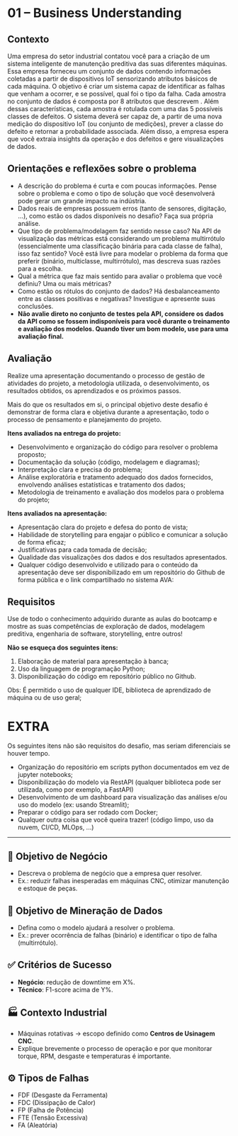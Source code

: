 # 01 – Business Understanding 

## Contexto
Uma empresa do setor industrial contatou você para a criação de um sistema inteligente de manutenção preditiva das suas diferentes máquinas. Essa empresa forneceu um conjunto de dados contendo informações coletadas a partir de dispositivos IoT sensorizando atributos básicos de cada máquina. O objetivo é criar um sistema capaz de identificar as falhas que venham a ocorrer, e se possível, qual foi o tipo da falha. Cada amostra no conjunto de dados é composta por 8 atributos que descrevem . Além dessas características, cada amostra é rotulada com uma das 5 possíveis classes de defeitos.
O sistema deverá ser capaz de, a partir de uma nova medição do dispositivo IoT (ou conjunto de medições), prever a classe do defeito e retornar a probabilidade associada. Além disso, a empresa espera que você extraia insights da operação e dos defeitos e gere visualizações de dados.

## Orientações e reflexões sobre o problema
- A descrição do problema é curta e com poucas informações. Pense sobre o problema e como o tipo de solução que você desenvolverá pode gerar um grande impacto na indústria.
- Dados reais de empresas possuem erros (tanto de sensores, digitação, ...), como estão os dados disponíveis no desafio? Faça sua própria análise.
- Que tipo de problema/modelagem faz sentido nesse caso? Na API de visualização das métricas está considerando um problema multirrótulo (essencialmente uma classificação binária para cada classe de falha), isso faz sentido? Você está livre para modelar o problema da forma que preferir (binário, multiclasse, multirrótulo), mas descreva suas razões para a escolha.
- Qual a métrica que faz mais sentido para avaliar o problema que você definiu? Uma ou mais métricas?
- Como estão os rótulos do conjunto de dados? Há desbalanceamento entre as classes positivas e negativas? Investigue e apresente suas conclusões.
- **Não avalie direto no conjunto de testes pela API, considere os dados da API como se fossem indisponíveis para você durante o treinamento e avaliação dos modelos. Quando tiver um bom modelo, use para uma avaliação final.**

## Avaliação
Realize uma apresentação documentando o processo de gestão de atividades do projeto, a metodologia utilizada, o desenvolvimento, os resultados obtidos, os aprendizados e os próximos passos.

Mais do que os resultados em si, o principal objetivo deste desafio é demonstrar de forma clara e objetiva durante a apresentação, todo o processo de pensamento e planejamento do projeto.

**Itens avaliados na entrega do projeto:**
- Desenvolvimento e organização do código para resolver o problema proposto;
- Documentação da solução (código, modelagem e diagramas);
- Interpretação clara e precisa do problema;
- Análise exploratória e tratamento adequado dos dados fornecidos, envolvendo análises estatísticas e tratamento dos dados;
- Metodologia de treinamento e avaliação dos modelos para o problema do projeto;

**Itens avaliados na apresentação:**
- Apresentação clara do projeto e defesa do ponto de vista;
- Habilidade de storytelling para engajar o público e comunicar a solução de forma eficaz;
- Justificativas para cada tomada de decisão;
- Qualidade das visualizações dos dados e dos resultados apresentados.
- Qualquer código desenvolvido e utilizado para o conteúdo da apresentação deve ser disponibilizado em um repositório do Github de forma pública e o link compartilhado no sistema AVA:

## Requisitos
Use de todo o conhecimento adquirido durante as aulas do bootcamp e mostre as suas competências de exploração de dados, modelagem preditiva, engenharia de software, storytelling, entre outros!

**Não se esqueça dos seguintes itens:**
1. Elaboração de material para apresentação à banca;
2. Uso da linguagem de programação Python;
3. Disponibilização do código em repositório público no Github.

Obs: É permitido o uso de qualquer IDE, biblioteca de aprendizado de máquina ou de uso geral;

# EXTRA
Os seguintes itens não são requisitos do desafio, mas seriam diferenciais se houver tempo.
- Organização do repositório em scripts python documentados em vez de jupyter notebooks;
- Disponibilização do modelo via RestAPI (qualquer biblioteca pode ser utilizada, como por exemplo, a FastAPI)
- Desenvolvimento de um dashboard para visualização das análises e/ou uso do modelo (ex: usando Streamlit);
- Preparar o código para ser rodado com Docker;
- Qualquer outra coisa que você queira trazer! (código limpo, uso da nuvem, CI/CD, MLOps, ...)

---

## 🎯 Objetivo de Negócio  
- Descreva o problema de negócio que a empresa quer resolver.  
- Ex.: reduzir falhas inesperadas em máquinas CNC, otimizar manutenção e estoque de peças.  

## 🎯 Objetivo de Mineração de Dados  
- Defina como o modelo ajudará a resolver o problema.  
- Ex.: prever ocorrência de falhas (binário) e identificar o tipo de falha (multirrótulo).  

## ✅ Critérios de Sucesso  
- **Negócio**: redução de downtime em X%.  
- **Técnico**: F1-score acima de Y%.  

## 🏭 Contexto Industrial  
- Máquinas rotativas → escopo definido como **Centros de Usinagem CNC**.  
- Explique brevemente o processo de operação e por que monitorar torque, RPM, desgaste e temperaturas é importante.  

## ⚙️ Tipos de Falhas  
- FDF (Desgaste da Ferramenta)  
- FDC (Dissipação de Calor)  
- FP (Falha de Potência)  
- FTE (Tensão Excessiva)  
- FA (Aleatória)  
